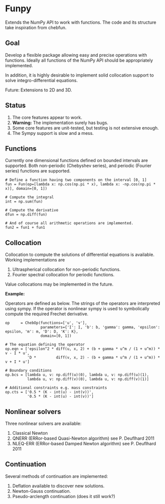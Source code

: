 Funpy
=========

Extends the NumPy API to work with functions. The code and its structure take
inspiration from chebfun.

Goal
-------

Develop a flexible package allowing easy and precise operations with functions.
Ideally all functions of the NumPy API should be appropriately implemented.

In addition, it is highly desirable to implement solid collocation support to
solve integro-differential equations.

Future: Extensions to 2D and 3D.


Status
--------

1. The core features appear to work.
2. **Warning:** The implementation surely has bugs.
3. Some core features are unit-tested, but testing is not extensive enough.
4. The Sympy support is slow and a mess.


Functions
-------------------

Currently one dimensional functions defined on bounded intervals are supported.
Both non-periodic (Chebyshev series), and periodic (Fourier series)
functions are supported.

```
# Define a function having two components on the interval [0, 1]
fun = Fun(op=[lambda x: np.cos(np.pi * x), lambda x: -np.cos(np.pi * x)], domain=[0, 1])

# Compute the integral
int = np.sum(fun)

# Compute the derivative
dfun = np.diff(fun)

# And of course all arithmetic operations are implemented.
fun2 = fun1 + fun1
```

Collocation
-----------------

Collocation to compute the solutions of differential equations is available.
Working implementations are

1. Ultraspherical collocation for non-periodic functions.
2. Fourier spectral collocation for periodic functions.

Value collocations may be implemented in the future.


**Example:**

Operators are defined as below. The strings of the operators are interpreted
using sympy. If the operator is nonlinear sympy is used to symbolically compute
the required Frechet derivative.

```
op     = ChebOp(functions=['u', 'v'],
                parameters={'I': I, 'b': b, 'gamma': gamma, 'epsilon': epsilon, 'm': m, 'D': D, 'K': K},
                domain=[0, 1])

# The equation defining the operator
op.eqn = ['epsilon^2 * diff(u, x, 2) + (b + gamma * u^m / (1 + u^m)) * v - I * u',
          'D *         diff(v, x, 2) - (b + gamma * u^m / (1 + u^m)) * v + I * u']

# Boundary conditions
op.bcs = [lambda u, v: np.diff(u)(0), lambda u, v: np.diff(u)(1),
          lambda u, v: np.diff(v)(0), lambda u, v: np.diff(v)(1)]

# Additional constraints e.g. mass constraints
op.cts = ['0.5 * (K - int(u) - int(v))',
          '0.5 * (K - int(u) - int(v))']
```

Nonlinear solvers
----------------

Three nonlinear solvers are available:

1. Classical Newton
2. QNERR (ERRor-based Quasi-Newton algorithm) see P. Deuflhard 2011
3. NLEQ-ERR (ERRor-based Damped Newton algorithm) see P. Deuflhard 2011


Continuation
-----------------

Several methods of continuation are implemented:

1. Deflation available to discover new solutions.
2. Newton-Gauss continuation.
3. Pseudo-arclength continuation (does it still work?)
